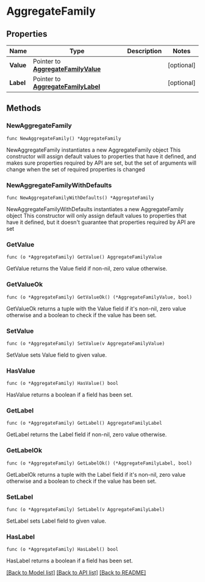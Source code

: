 # AggregateFamily

## Properties

Name | Type | Description | Notes
------------ | ------------- | ------------- | -------------
**Value** | Pointer to [**AggregateFamilyValue**](AggregateFamilyValue.md) |  | [optional] 
**Label** | Pointer to [**AggregateFamilyLabel**](AggregateFamilyLabel.md) |  | [optional] 

## Methods

### NewAggregateFamily

`func NewAggregateFamily() *AggregateFamily`

NewAggregateFamily instantiates a new AggregateFamily object
This constructor will assign default values to properties that have it defined,
and makes sure properties required by API are set, but the set of arguments
will change when the set of required properties is changed

### NewAggregateFamilyWithDefaults

`func NewAggregateFamilyWithDefaults() *AggregateFamily`

NewAggregateFamilyWithDefaults instantiates a new AggregateFamily object
This constructor will only assign default values to properties that have it defined,
but it doesn't guarantee that properties required by API are set

### GetValue

`func (o *AggregateFamily) GetValue() AggregateFamilyValue`

GetValue returns the Value field if non-nil, zero value otherwise.

### GetValueOk

`func (o *AggregateFamily) GetValueOk() (*AggregateFamilyValue, bool)`

GetValueOk returns a tuple with the Value field if it's non-nil, zero value otherwise
and a boolean to check if the value has been set.

### SetValue

`func (o *AggregateFamily) SetValue(v AggregateFamilyValue)`

SetValue sets Value field to given value.

### HasValue

`func (o *AggregateFamily) HasValue() bool`

HasValue returns a boolean if a field has been set.

### GetLabel

`func (o *AggregateFamily) GetLabel() AggregateFamilyLabel`

GetLabel returns the Label field if non-nil, zero value otherwise.

### GetLabelOk

`func (o *AggregateFamily) GetLabelOk() (*AggregateFamilyLabel, bool)`

GetLabelOk returns a tuple with the Label field if it's non-nil, zero value otherwise
and a boolean to check if the value has been set.

### SetLabel

`func (o *AggregateFamily) SetLabel(v AggregateFamilyLabel)`

SetLabel sets Label field to given value.

### HasLabel

`func (o *AggregateFamily) HasLabel() bool`

HasLabel returns a boolean if a field has been set.


[[Back to Model list]](../README.md#documentation-for-models) [[Back to API list]](../README.md#documentation-for-api-endpoints) [[Back to README]](../README.md)


